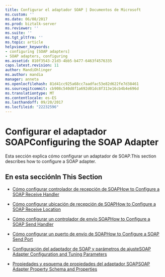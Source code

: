 ```yaml
---
title: Configurar el adaptador SOAP | Documentos de Microsoft
ms.custom: ''
ms.date: 06/08/2017
ms.prod: biztalk-server
ms.reviewer: ''
ms.suite: ''
ms.tgt_pltfrm: ''
ms.topic: article
helpviewer_keywords:
- configuring [SOAP adapters]
- SOAP adapters, configuring
ms.assetid: 810f3543-21d3-4bb5-b477-6463f4576335
caps.latest.revision: 11
author: MandiOhlinger
ms.author: mandia
manager: anneta
ms.openlocfilehash: 81d41cc925a68cc7aadfac53e82d622fe7d38461
ms.sourcegitcommit: cb908c540d8f1a692d01dc8f313e16cb4b4e696d
ms.translationtype: MT
ms.contentlocale: es-ES
ms.lasthandoff: 09/20/2017
ms.locfileid: "22232596"
---
```

# <a name="configuring-the-soap-adapter"></a><span data-ttu-id="54d6f-102">Configurar el adaptador SOAP</span><span class="sxs-lookup"><span data-stu-id="54d6f-102">Configuring the SOAP Adapter</span></span>
<span data-ttu-id="54d6f-103">Esta sección explica cómo configurar un adaptador de SOAP.</span><span class="sxs-lookup"><span data-stu-id="54d6f-103">This section describes how to configure a SOAP adapter.</span></span>  
  
## <a name="in-this-section"></a><span data-ttu-id="54d6f-104">En esta sección</span><span class="sxs-lookup"><span data-stu-id="54d6f-104">In This Section</span></span>  
  
-   [<span data-ttu-id="54d6f-105">Cómo configurar controlador de recepción de SOAP</span><span class="sxs-lookup"><span data-stu-id="54d6f-105">How to Configure a SOAP Receive Handler</span></span>](../core/how-to-configure-a-soap-receive-handler.md)  
  
-   [<span data-ttu-id="54d6f-106">Cómo configurar ubicación de recepción de SOAP</span><span class="sxs-lookup"><span data-stu-id="54d6f-106">How to Configure a SOAP Receive Location</span></span>](../core/how-to-configure-a-soap-receive-location.md)  
  
-   [<span data-ttu-id="54d6f-107">Cómo configurar un controlador de envío SOAP</span><span class="sxs-lookup"><span data-stu-id="54d6f-107">How to Configure a SOAP Send Handler</span></span>](../core/how-to-configure-a-soap-send-handler.md)  
  
-   [<span data-ttu-id="54d6f-108">Cómo configurar un puerto de envío de SOAP</span><span class="sxs-lookup"><span data-stu-id="54d6f-108">How to Configure a SOAP Send Port</span></span>](../core/how-to-configure-a-soap-send-port.md)  
  
-   [<span data-ttu-id="54d6f-109">Configuración del adaptador de SOAP y parámetros de ajuste</span><span class="sxs-lookup"><span data-stu-id="54d6f-109">SOAP Adapter Configuration and Tuning Parameters</span></span>](../core/soap-adapter-configuration-and-tuning-parameters.md)  
  
-   [<span data-ttu-id="54d6f-110">Propiedades y esquema de propiedades del adaptador SOAP</span><span class="sxs-lookup"><span data-stu-id="54d6f-110">SOAP Adapter Property Schema and Properties</span></span>](../core/soap-adapter-property-schema-and-properties.md)